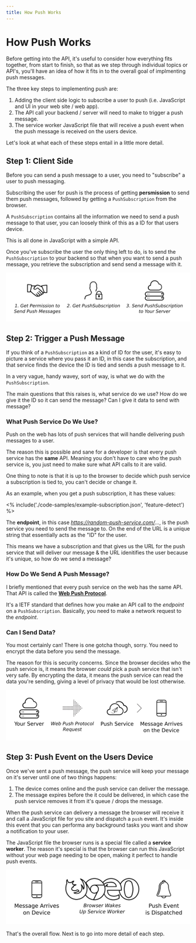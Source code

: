 ```yaml
---
title: How Push Works
---
```

# How Push Works

Before getting into the API, it's useful to consider how everything
fits together, from start to finish, so that as we step through individual
topics or API's, you'll have an idea of how it fits in to the overall goal of
implmenting push messages.

The three key steps to implementing push are:

1. Adding the client side logic to subscribe a user to push
  (i.e. JavaScript and UI in your web site / web app).
1. The API call your backend / server will need to make to trigger a push
  message.
1. The service worker JavaScript file that will receive a push event when the
  push message is received on the users device.

Let's look at what each of these steps entail in a little more detail.

## Step 1: Client Side

Before you can send a push message to a user, you need to "subscribe" a user
to push messaging.

Subscribing the user for push is the process of getting
**persmission** to send them push messages, followed by getting
a `PushSubscription` from the browser.

A `PushSubscription` contains all the information we need to send a push message
to that user, you can loosely think of this as a ID for that users device.

This is all done in JavaScript with a simple API.

Once you've subscribe the user the only thing left to do, is to send the
`PushSubscription` to your backend so that when you want to send a push message,
you retrieve the subscription and send send a message with it.

![Make sure you send the PushSubscription to your backend.](/images/png-version/browser-to-server.png)

## Step 2: Trigger a Push Message

If you think of a `PushSubscription` as a kind of ID for the user, it's easy to
picture a service where you pass it an ID, in this case the subscription, and
that service finds the device the ID is tied and sends a push message to it.

In a very vague, handy wavey, sort of way, is what we do with the
`PushSubscription`.

The main questions that this raises is, what service do we use? How do we give
it the ID so it can send the message? Can I give it data to send with message?

### What Push Service Do We Use?

Push on the web has lots of push services that will handle delivering push
messages to a user.

The reason this is possible and sane for a developer is that every push service
has the **same** API. Meaning you don't have to care who the push service is,
you just need to make sure what API calls to it are valid.

One thing to note is that it is up to the browser to decide which push service
a subscription is tied to, you can't decide or change it.

As an example, when you get a push subscription, it has these values:

<% include('./code-samples/example-subscription.json', 'feature-detect') %>

The **endpoint**, in this case *https://random-push-service.com/...*, is the
push service you need to send the message to. On the end of the URL is a
unique string that essentially acts as the "ID" for the user.

This means we have a subscription and that gives us the URL for the push service
that will deliver our message & the URL idenitifies the user because it's
unique, so how do we send a message?

### How Do We Send A Push Message?

I briefly mentioned that every push service on the web has the same API. That
API is called the [**Web Push Protocol**](https://tools.ietf.org/html/draft-ietf-webpush-protocol).

It's a IETF standard that defines how you make an API call to the *endpoint*
on a `PushSubscription`. Basically, you need to make a network request to
the *endpoint*.

### Can I Send Data?

You most certainly can! There is one gotcha though, sorry. You need to
encrypt the data before you send the message.

The reason for this is security concerns. Since the browser decides who the
push service is, it means the browser *could* pick a push service that isn't
very safe. By encrypting the data, it means the push service can read the data
you're sending, giving a level of privacy that would be lost otherwise.

![When your server wishes to send a push message, it makes a web push protocol request to a push service.](/images/png-version/server-to-push-service.png)

## Step 3: Push Event on the Users Device

Once we've sent a push message, the push service will keep your message on it's
server until one of two things happens:

1. The device comes online and the push service can deliver the message.
1. The message expires before the it could be delivered, in which case the
push service removes it from it's queue / drops the message.

When the push service can delivery a message the browser will receive it and
call a JavaScript file for you site and dispatch a `push` event. It's inside
this event that you can performa any background tasks you want and show a
notification to your user.

The JavaScript file the browser runs is a special file called a
**service worker**. The reason it's special is that the browser can run this
JavaScript without your web page needing to be open, making it perfect to
handle push events.

![When a push message is sent from a push service to a users device, your service worker receives a push event.](/images/png-version/push-service-to-sw-event.png)

That's the overall flow. Next is to go into more detail of each step.
